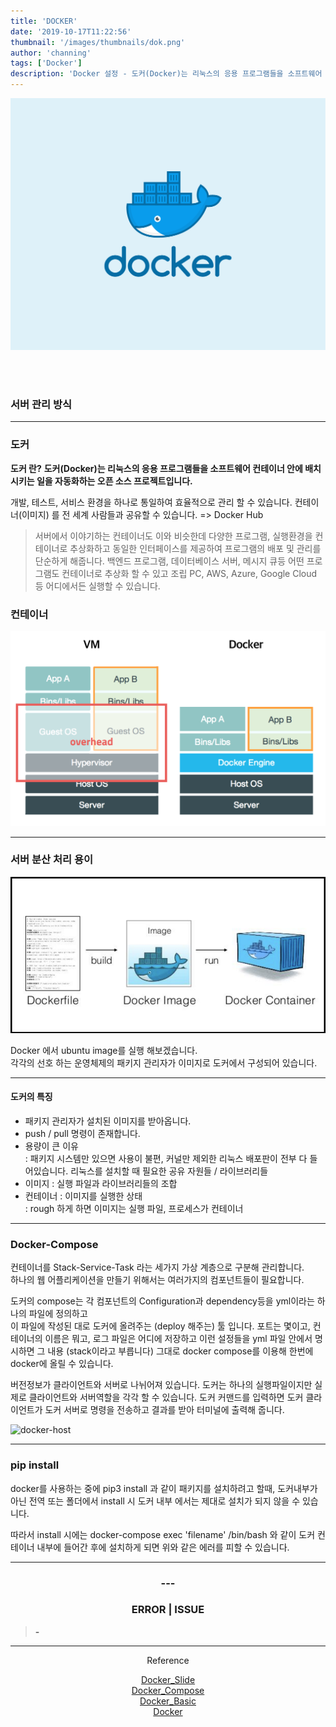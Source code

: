 ```yaml
---
title: 'DOCKER'
date: '2019-10-17T11:22:56'
thumbnail: '/images/thumbnails/dok.png'
author: 'channing'
tags: ['Docker']
description: 'Docker 설정 - 도커(Docker)는 리눅스의 응용 프로그램들을 소프트웨어 컨테이너 안에 배치시키는 일을 자동화하는 오픈 소스 프로젝트입니다.'
---
```


![doc](./dok.png)

<br>
<br>

### 서버 관리 방식

---

### 도커

<b>도커 란?</b>
**도커(Docker)는 리눅스의 응용 프로그램들을 소프트웨어 컨테이너 안에 배치시키는 일을 자동화하는 오픈 소스 프로젝트입니다.**

개발, 테스트, 서비스 환경을 하나로 통일하여 효율적으로 관리 할 수 있습니다.
컨테이너(이미지) 를 전 세계 사람들과 공유할 수 있습니다. => Docker Hub

> 서버에서 이야기하는 컨테이너도 이와 비슷한데 다양한 프로그램, 실행환경을 컨테이너로 추상화하고 동일한 인터페이스를 제공하여 프로그램의 배포 및 관리를 단순하게 해줍니다.
> 백엔드 프로그램, 데이터베이스 서버, 메시지 큐등 어떤 프로그램도 컨테이너로 추상화 할 수 있고 조립 PC, AWS, Azure, Google Cloud 등 어디에서든 실행할 수 있습니다.

### 컨테이너

![Docker](./docker.png)

---

### 서버 분산 처리 용이

![Docker-flow](./docker-flow.png)

Docker 에서 ubuntu image를 실행 해보겠습니다.<br>
각각의 선호 하는 운영체제의 패키지 관리자가 이미지로 도커에서 구성되어 있습니다.

---

#### 도커의 특징

- 패키지 관리자가 설치된 이미지를 받아옵니다.
- push / pull 명령이 존재합니다.
- 용량이 큰 이유 <br>
  : 패키지 시스템만 있으면 사용이 불편, 커널만 제외한 리눅스 배포판이 전부 다 들어있습니다. 리눅스를 설치할 때 필요한 공유 자원들 / 라이브러리들
- 이미지 : 실행 파일과 라이브러리들의 조합
- 컨테이너 : 이미지를 실행한 상태 <br>
  : rough 하게 하면 이미지는 실행 파일, 프로세스가 컨테이너

<!-- ### 도커세팅

</center>

> 먼저 설치한 Docker Version을 확인합니다

<img width="500" alt="스크린샷 2019-09-16 오후 10 29 51" src="https://user-images.githubusercontent.com/48753593/64963450-3d064c00-d8d4-11e9-992c-2bbfd368c58f.png">

> 현재 갖고있는 images를 확인합니다 [ 원래는 hello-world 만이 예시로 담겨 있습니다. ]

<img width="547" alt="스크린샷 2019-09-16 오후 10 32 55" src="https://user-images.githubusercontent.com/48753593/64963453-3d9ee280-d8d4-11e9-85a1-c6c65cd3e320.png">

> docker pull ubuntu:14.04

- ubuntu 운영체제 통째로 가져오는 것이 아닌 패키지 매니저만 가져오는 과정입니다.
- 용량은 docker images 로 확인이 가능합니다.<br>
- 여러가지 라이브러리가 들어있습니다. [ 기본적으로 포함 되어 있습니다. ]<br>
- 용량이 큰게 싫다면 이미지를 직접 구성할 수 있습니다.

<img width="591" alt="스크린샷 2019-09-16 오후 10 34 44" src="https://user-images.githubusercontent.com/48753593/64963455-3d9ee280-d8d4-11e9-9fc1-a84863afe6d7.png">

> ubuntu: 14.04 버전이 추가된 것을 알 수 있습니다.

<img width="579" alt="스크린샷 2019-09-16 오후 10 35 31" src="https://user-images.githubusercontent.com/48753593/64963458-3d9ee280-d8d4-11e9-9358-fbc8264cc10b.png">

> docker run -it ubuntu:14.04 /bin/bash

- /bin/bash 는 우분투 안 실행파일 이며 위와 같이 명령어를 입력하면 안으로 들어갑니다.<br>
- /bin/bash 를 붙여야하는 이유: 실행할 메인 실행파일을 지정해주어야 합니다. <br>
- 컨테이너 안에 있는 실행파일을 실행해야 컨테이너가 유지가 됩니다.

<img width="461" alt="스크린샷 2019-09-16 오후 10 43 31" src="https://user-images.githubusercontent.com/48753593/64963452-3d9ee280-d8d4-11e9-98c6-2fba93467a86.png">

> 새로운 운영체제에 들어간 상태 [ docker 로 생성한 가상 환경 ]

리눅스의 기본적인 디렉토리 <br>
[ i 는 Interactive 사용자가 입출력을 할 수 있는 상태 | t 는 가상 터미널 환경을 emulation 하겠다 는 의미 입니다. ]
<img width="678" alt="스크린샷 2019-09-16 오후 10 44 13" src="https://user-images.githubusercontent.com/48753593/64963456-3d9ee280-d8d4-11e9-8a54-9368007f30e2.png">

> /bin/bash 실행여부를 확인 합니다.

<img width="344" alt="스크린샷 2019-09-16 오후 10 45 35" src="https://user-images.githubusercontent.com/48753593/64963459-3d9ee280-d8d4-11e9-93b2-c0dc124a15c6.png">

> 다른 사용자들이 만든 image를 확인할 수 도 있습니다

<img width="698" alt="스크린샷 2019-09-16 오후 10 36 38" src="https://user-images.githubusercontent.com/48753593/64963451-3d064c00-d8d4-11e9-8960-87315a222b29.png">

> 운영체제 (여기선 ubuntu) 내에서 apt-get update 를 먼저 실행합니다.

<img width="520" alt="스크린샷 2019-09-16 오후 10 46 37" src="https://user-images.githubusercontent.com/48753593/64963460-3e377900-d8d4-11e9-8976-8c70bf225724.png">

> docker에서 생성한 운영체제(가상 머신) 에 git을 설치합니다.<br>
> apt-get install git

<img width="487" alt="스크린샷 2019-09-16 오후 10 48 08" src="https://user-images.githubusercontent.com/48753593/64963463-3e377900-d8d4-11e9-9440-52c28e020ef2.png">

<hr /> -->

---

### Docker-Compose

컨테이너를 Stack-Service-Task 라는 세가지 가상 계층으로 구분해 관리합니다. <br>
하나의 웹 어플리케이션을 만들기 위해서는 여러가지의 컴포넌트들이 필요합니다. <br>

도커의 compose는 각 컴포넌트의 Configuration과 dependency등을 yml이라는 하나의 파일에 정의하고<br>
이 파일에 작성된 대로 도커에 올려주는 (deploy 해주는) 툴 입니다. 포트는 몇이고, 컨테이너의 이름은 뭐고, 로그 파일은 어디에 저장하고 이런 설정들을 yml 파일 안에서 명시하면 그 내용 (stack이라고 부릅니다) 그대로 docker compose를 이용해 한번에 docker에 올릴 수 있습니다.

버전정보가 클라이언트와 서버로 나뉘어져 있습니다. 도커는 하나의 실행파일이지만 실제로 클라이언트와 서버역할을 각각 할 수 있습니다. 도커 커맨드를 입력하면 도커 클라이언트가 도커 서버로 명령을 전송하고 결과를 받아 터미널에 출력해 줍니다.

![docker-host](https://user-images.githubusercontent.com/48753593/64958176-71c0d600-d8c9-11e9-84cf-63edb4a367ff.png)

---

### pip install

docker를 사용하는 중에 pip3 install 과 같이 패키지를 설치하려고 할때, 도커내부가 아닌 전역 또는 폴더에서 install 시 도커 내부 에서는 제대로 설치가 되지 않을 수 있습니다.

따라서 install 시에는 docker-compose exec 'filename' /bin/bash 와 같이 도커 컨테이너 내부에 들어간 후에 설치하게 되면 위와 같은 에러를 피할 수 있습니다.

---

<center>

### ---

### ERROR | ISSUE

</center>

> <b> - </b>

<hr />

<center>

Reference <br>

[Docker_Slide](https://www.slideshare.net/pyrasis/docker-fordummies-44424016)<br>
[Docker_Compose](http://raccoonyy.github.io/docker-usages-for-dev-environment-setup/)<br>
[Docker_Basic](https://subicura.com/2017/01/19/docker-guide-for-beginners-1.html)<br>
[Docker](https://aws.amazon.com/ko/docker/) <br>

</center>
